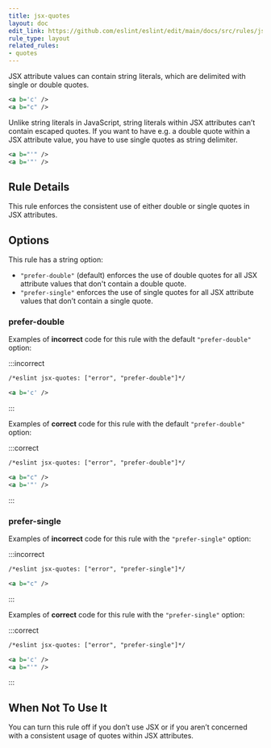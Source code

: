 ```yaml
---
title: jsx-quotes
layout: doc
edit_link: https://github.com/eslint/eslint/edit/main/docs/src/rules/jsx-quotes.md
rule_type: layout
related_rules:
- quotes
---
```


<!--FIXABLE-->

JSX attribute values can contain string literals, which are delimited with single or double quotes.

```xml
<a b='c' />
<a b="c" />
```

Unlike string literals in JavaScript, string literals within JSX attributes can’t contain escaped quotes.
If you want to have e.g. a double quote within a JSX attribute value, you have to use single quotes as string delimiter.

```xml
<a b="'" />
<a b='"' />
```

## Rule Details

This rule enforces the consistent use of either double or single quotes in JSX attributes.

## Options

This rule has a string option:

* `"prefer-double"` (default) enforces the use of double quotes for all JSX attribute values that don't contain a double quote.
* `"prefer-single"` enforces the use of single quotes for all JSX attribute values that don’t contain a single quote.

### prefer-double

Examples of **incorrect** code for this rule with the default `"prefer-double"` option:

:::incorrect

```xml
/*eslint jsx-quotes: ["error", "prefer-double"]*/

<a b='c' />
```

:::

Examples of **correct** code for this rule with the default `"prefer-double"` option:

:::correct

```xml
/*eslint jsx-quotes: ["error", "prefer-double"]*/

<a b="c" />
<a b='"' />
```

:::

### prefer-single

Examples of **incorrect** code for this rule with the `"prefer-single"` option:

:::incorrect

```xml
/*eslint jsx-quotes: ["error", "prefer-single"]*/

<a b="c" />
```

:::

Examples of **correct** code for this rule with the `"prefer-single"` option:

:::correct

```xml
/*eslint jsx-quotes: ["error", "prefer-single"]*/

<a b='c' />
<a b="'" />
```

:::

## When Not To Use It

You can turn this rule off if you don’t use JSX or if you aren’t concerned with a consistent usage of quotes within JSX attributes.
